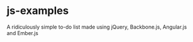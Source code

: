 # js-examples

A ridiculously simple to-do list made using jQuery, Backbone.js, Angular.js and Ember.js
